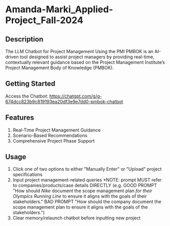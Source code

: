 # Amanda-Marki_Applied-Project_Fall-2024

## Description
The LLM Chatbot for Project Management Using the PMI PMBOK is an AI-driven tool designed to assist project managers by providing real-time, contextually relevant guidance based on the Project Management Institute’s Project Management Body of Knowledge (PMBOK).

## Getting Started
Access the Chatbot: https://chatgpt.com/g/g-674dcc823b9c819193ea20df3e9e7dd0-pmbok-chatbot

## Features
1. Real-Time Project Management Guidance
2. Scenario-Based Recommendations
3. Comprehensive Project Phase Support

## Usage
1. Click one of two options to either "Manually Enter" or "Upload" project specifications
2. Input project management-related queries
   *NOTE: prompt MUST refer to companies/products/case details DIRECTLY
   (e.g.
   GOOD PROMPT
   "How should _Nike_ document the scope management plan _for their Olympics Running Line_ to ensure it aligns with the goals of their stakeholders."
   BAD PROMPT
   "How should the company document the scope management plan to ensure it aligns with the goals of the stakeholders.")
4. Clear memory/relaunch chatbot before inputting new project


